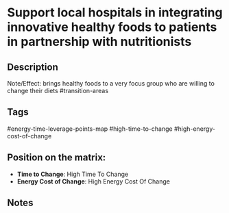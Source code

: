 # Support local hospitals in integrating innovative healthy foods to patients in partnership with nutritionists

## Description
Note/Effect: brings healthy foods to a very focus group who are willing to change their diets   #transition-areas

## Tags
#energy-time-leverage-points-map #high-time-to-change #high-energy-cost-of-change

## Position on the matrix:
- **Time to Change**: High Time To Change
- **Energy Cost of Change**: High Energy Cost Of Change

## Notes
<!-- Add your notes here -->
